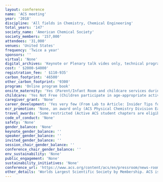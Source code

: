 ```yaml
---
layout: conference 
name: 'ACS meeting'
year: '2018'
discipline: 'All fields in Chemistry, Chemical Engineering'
total_years: '147'
society_name: 'American Chemical Society'
society_members: '157,000'
attendees: '31,000'
venues: 'United States'
frequency: 'Twice a year'
sponsors: ''
virtual: 'None'
digital_archives: 'Keynote or Plenary talk vides only, technical program abstracts from past ACS Meetings as also available since 2015. Requires free ACS ID to log in.'
cost: ' $2000-$4000'
registration_fee: ' $110-935'
carbon_footprint: '46500'
other_carbon_footprint: '9300'
program: 'Online program book'
onsite_maternity: 'Yes (Parent/Infant Room and childcare services during the meeting. For convenience and privacy, ACS has designated a room for parents)'
childcare: 'Yes Not Free (Children participate in age-appropriate activities (that are non-chemistry related) including arts and crafts projects, active games and much more in a safe, nurturing environment at an ACS official property. The location will be sent after your registration is reviewed. Breakfast and lunch will be provided. This service is provided free of charge for all registered ACS meeting attendees.)'
caregiver_grant: 'None'
career_development: 'Yes very few (From Lab to Article: Insider Tips for Successful Publication)'
ecr_promotion: 'None, an award only (ACS Physical Chemistry Division Early Career Awards)'
travel_awards: 'Some restricted (Active ACS student chapters are eligible to receive an ACS National Meeting Travel Grant that may be used to cover registration fees, lodging, and/or transportation costs associated with ACS National Meetings. Grants are awarded on a first-come, first-served basis. Applications are sorted in order of receipt date, chapter activation date, and the number of ACS student members. If more applications are received than the allotted number of awards, your chapter will be placed on a waiting list.)'
code_of_conduct: 'None'
safety: 'None'
gender_balance: 'None'
keynote_gender_balance: ''
speaker_gender_balance: ''
invited_gender_balance: ''
session_chair_gender_balance: ''
conference_chair_gender_balance: ''
env_sustainability: 'None'
public_engagement: 'None'
sustainability_initiatives: 'None'
conference_url: 'https://www.acs.org/content/acs/en/pressroom/news-room/meeting-news-releases-fall-2018.html'
other_details: 'Worlds Largest Scientific Society by Membership. ACS is continuing to monitor developments related to the coronavirus disease (COVID-19) outbreak and potential impact on global travel to the Philadelphia national meeting. At present, the Pennsylvania Convention Center and our meeting hotels are all operating normally. Any changes to operating status will be communicated immediately to all registered meeting attendees.'
---
```

